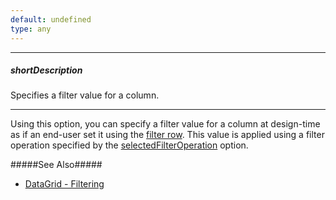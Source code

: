 ```yaml
---
default: undefined
type: any
---
```

---
##### shortDescription
Specifies a filter value for a column.

---
Using this option, you can specify a filter value for a column at design-time as if an end-user set it using the [filter row](/api-reference/10%20UI%20Widgets/dxDataGrid/1%20Configuration/filterRow '/Documentation/ApiReference/UI_Widgets/dxDataGrid/Configuration/filterRow/'). This value is applied using a filter operation specified by the [selectedFilterOperation](/api-reference/10%20UI%20Widgets/dxDataGrid/1%20Configuration/columns/selectedFilterOperation.md '/Documentation/ApiReference/UI_Widgets/dxDataGrid/Configuration/columns/#selectedFilterOperation') option.

#####See Also#####
- [DataGrid - Filtering](/concepts/05%20Widgets/DataGrid/030%20Filtering '/Documentation/Guide/Widgets/DataGrid/Filtering/')